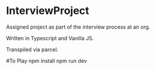 # InterviewProject

Assigned project as part of the interview process at an org.

Written in Typescript and Vanilla JS. 

Transpiled via parcel. 


#To Play
npm install
npm run dev

